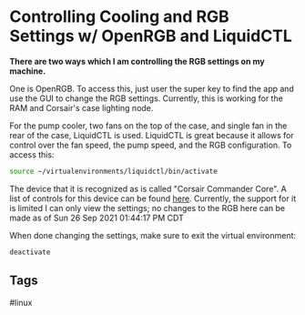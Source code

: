 # Controlling Cooling and RGB Settings w/ OpenRGB and LiquidCTL

**There are two ways which I am controlling the RGB settings on my machine.**

One is OpenRGB. To access this, just user the super key to find the app and use
the GUI to change the RGB settings. Currently, this is working for the RAM and
Corsair's case lighting node.

For the pump cooler, two fans on the top of the case, and single fan in the rear
of the case, LiquidCTL is used. LiquidCTL is great because it allows for control
over the fan speed, the pump speed, and the RGB configuration. To access this:
```bash
source ~/virtualenvironments/liquidctl/bin/activate
```

The device that it is recognized as is called "Corsair Commander Core".
A list of controls for this device can be found [here](https://github.com/liquidctl/liquidctl/blob/main/docs/corsair-commander-core-guide.md).
Currently, the support for it is limited I can only view the settings; no
changes to the RGB here can be made as of Sun 26 Sep 2021 01:44:17 PM CDT

When done changing the settings, make sure to exit the virtual environment:
```bash
deactivate
```

## Tags
#linux
